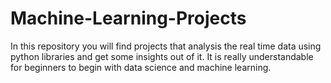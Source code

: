 # Machine-Learning-Projects
In this repository you will find projects that analysis the real time data using python libraries and get some insights out of it.
It is really understandable for beginners to begin with data science and machine learning.
